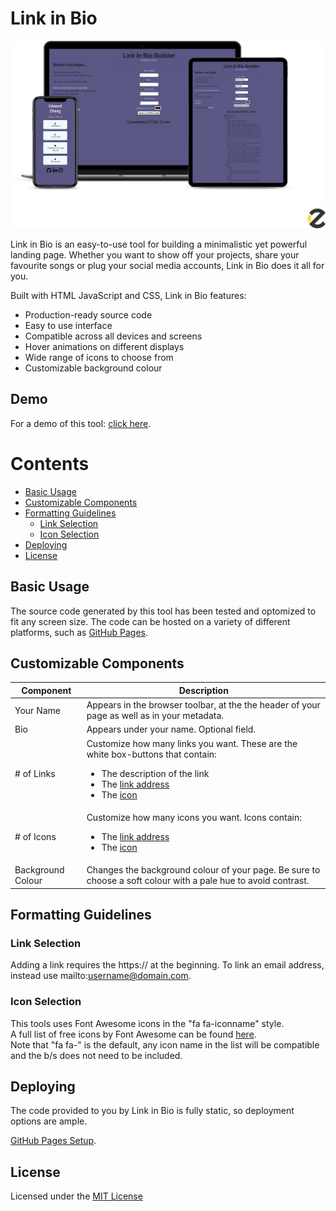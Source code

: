 # Link in Bio 


![alt text](https://github.com/15edwardz/linkinbio/blob/main/Images/linkinbio-markups.png?raw=true)

Link in Bio is an easy-to-use tool for building a minimalistic yet powerful landing page. Whether you want to show off your projects, share your favourite songs or plug your social media accounts, Link in Bio does it all for you.

Built with HTML JavaScript and CSS, Link in Bio features:

* Production-ready source code
* Easy to use interface
* Compatible across all devices and screens
* Hover animations on different displays
* Wide range of icons to choose from
* Customizable background colour


## Demo

For a demo of this tool: [click here](https://youtu.be/wp5GgALjWPI).

# Contents
* [Basic Usage](#basic-usage)
* [Customizable Components](#customizable-components)
* [Formatting Guidelines](#formatting-guidelines)
  * [Link Selection](#link-selection)
  * [Icon Selection](#icon-selection)
* [Deploying](#deploying)
* [License](#license)

## Basic Usage

The source code generated by this tool has been tested and optomized to fit any screen size. The code can be hosted on a variety of different platforms, such as [GitHub Pages](https://pages.github.com/).

## Customizable Components

| Component      | Description |
| ----------- | ----------- |
| Your Name      | Appears in the browser toolbar, at the the header of your page as well as in your metadata.|
| Bio   | Appears under your name. Optional field.|
| # of Links | Customize how many links you want. These are the white box-buttons that contain:<br/> <ul><li>The description of the link</li><li>The [link address](#link-selection)</li><li>The [icon](#icon-selection)</li></ul>|
| # of Icons | Customize how many icons you want. Icons contain: <ul><li>The [link address](#link-selection)</li><li>The [icon](#icon-selection)</li></ul>|
| Background Colour| Changes the background colour of your page. Be sure to choose a soft colour with a pale hue to avoid contrast.|

## Formatting Guidelines

### Link Selection
Adding a link requires the https:// at the beginning.
To link an email address, instead use mailto:username@domain.com.

### Icon Selection
This tools uses Font Awesome icons in the "fa fa-iconname" style.  
A full list of free icons by Font Awesome can be found [here](https://gist.github.com/mohamdio/982653e3a8ae35f892f13c5ef0ef9b58).  
Note that "fa fa-" is the default, any icon name in the list will be compatible and the b/s does not need to be included.

## Deploying
The code provided to you by Link in Bio is fully static, so deployment options are ample. 

[GitHub Pages Setup](https://docs.github.com/en/pages/getting-started-with-github-pages/creating-a-github-pages-site).


## License


Licensed under the [MIT License](https://choosealicense.com/licenses/mit/)